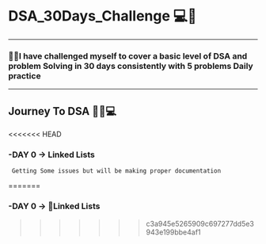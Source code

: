 # DSA_30Days_Challenge 💻🤍

--------------------------------------------------------------------------------------



### 🔰🎉I have challenged myself to cover a basic level of DSA and problem Solving in 30 days consistently with 5 problems Daily practice 





--------------------------------------------------------------------------------------
   ## Journey To DSA 🐱‍🐉💻

   
<<<<<<< HEAD
   ### -DAY 0 ->  Linked Lists 
     Getting Some issues but will be making proper documentation
=======
   ### -DAY 0 ->  🔰Linked Lists

>>>>>>> c3a945e5265909c697277dd5e3943e199bbe4af1
